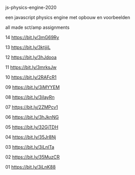 js-physics-engine-2020

een javascript physics engine met opbouw en voorbeelden

all made sct/amp assignments

14    https://bit.ly/3mG69Ry

13    https://bit.ly/3ktjjiL

12    https://bit.ly/3hJdooa

11    https://bit.ly/3mrksJw

10    https://bit.ly/2RAFcR1

09    https://bit.ly/3iMYYEM

08    https://bit.ly/3iIayRn

07    https://bit.ly/2ZMPcv1

06    https://bit.ly/3hJknNG

05    https://bit.ly/32GjTDH

04    https://bit.ly/35Jr8Nj

03    https://bit.ly/3iLnlTa

02    https://bit.ly/35MuzCR

01    https://bit.ly/3iLnK88
